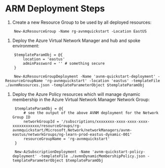 # ARM Deployment Steps

1. Create a new Resource Group to be used by all deployed resources:

```azurepowershell
    New-AzResourceGroup -Name rg-avnmquickstart -Location EastUS
```

1. Deploy the Azure Virtual Network Manager and hub and spoke environment:

```azurepowershell
    $templateParamObj = @{
        location = 'eastus'
        adminPassword = '' # something secure
    }

    New-AzResourceGroupDeployment -Name 'avnm-quickstart-deployment' -ResourceGroupName 'rg-avnmquickstart' -location 'eastus' -templateFile ./avnmResources.json -templateParameterObject $templateParamObj
```

1. Deploy the Azure Policy resources which will manage dynamic membership in the Azure Virtual Network Manager Network Group:

   ```azurepowershell
    $templateParamObj = @{
        # see the output of the above AVNM deployment for the Network Group ID
        networkGroupId = '/subscriptions/xxxxxxxx-xxxx-xxxx-xxxx-xxxxxxxxxxxx/resourceGroups/rg-avnmquickstart/Microsoft.Network/networkManagers/avnm-eastus/networkGroups/ng-learn-prod-eastus-dynamic-001'
        resourceGroupName = 'rg-avnmquickstart'
    }

    New-AzSubscriptionDeployment -Name 'avnm-quickstart-policy-deployment' -templateFile ./avmnDynamicMembershipPolicy.json -templateParameterObject $templateParamObj
```


